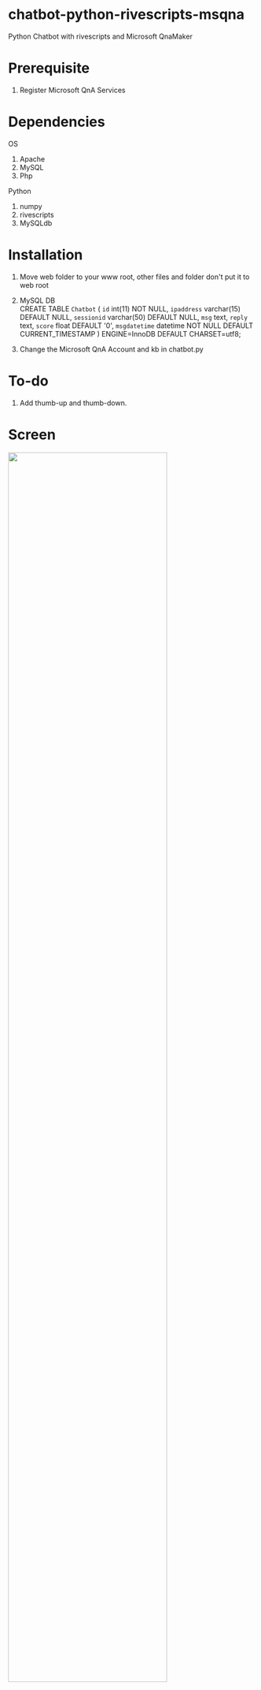 # chatbot-python-rivescripts-msqna
Python Chatbot with rivescripts and Microsoft QnaMaker

# Prerequisite
1. Register Microsoft QnA Services

# Dependencies
OS
1. Apache
2. MySQL
3. Php

Python
1. numpy
2. rivescripts
3. MySQLdb

# Installation
1. Move web folder to your www root, other files and folder don't put it to web root
2. MySQL DB <br/>
CREATE TABLE `Chatbot` (
  `id` int(11) NOT NULL,
  `ipaddress` varchar(15) DEFAULT NULL,
  `sessionid` varchar(50) DEFAULT NULL,
  `msg` text,
  `reply` text,
  `score` float DEFAULT '0',
  `msgdatetime` datetime NOT NULL DEFAULT CURRENT_TIMESTAMP
) ENGINE=InnoDB DEFAULT CHARSET=utf8;

3. Change the Microsoft QnA Account and kb in chatbot.py

# To-do
1. Add thumb-up and thumb-down.

# Screen
<img src='https://github.com/kindersham/100DaysDS/blob/master/chatbot-python-rivescripts-msqna/screen1.png' width='80%'>
<img src='https://github.com/kindersham/100DaysDS/blob/master/chatbot-python-rivescripts-msqna/screen2.png' width='80%'>

# Live Demo
<a href="http://chatbot.chinalifetrustees.com.hk">http://chatbot.chinalifetrustees.com.hk</a>

# License
Copyright (c) 2017-present, <a href="mailto:kinder.sham@gmail.com">Kinder Sham</a>
